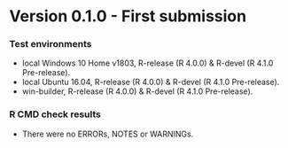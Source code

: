 # Version 0.1.0 - First submission

### Test environments
* local Windows 10 Home v1803, R-release (R 4.0.0) & R-devel (R 4.1.0 Pre-release).
* local Ubuntu 16.04, R-release (R 4.0.0) & R-devel (R 4.1.0 Pre-release).
* win-builder, R-release (R 4.0.0) & R-devel (R 4.1.0 Pre-release).

### R CMD check results
* There were no ERRORs, NOTES or WARNINGs.

